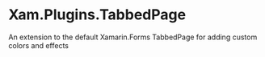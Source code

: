 # Xam.Plugins.TabbedPage
An extension to the default Xamarin.Forms TabbedPage for adding custom colors and effects
